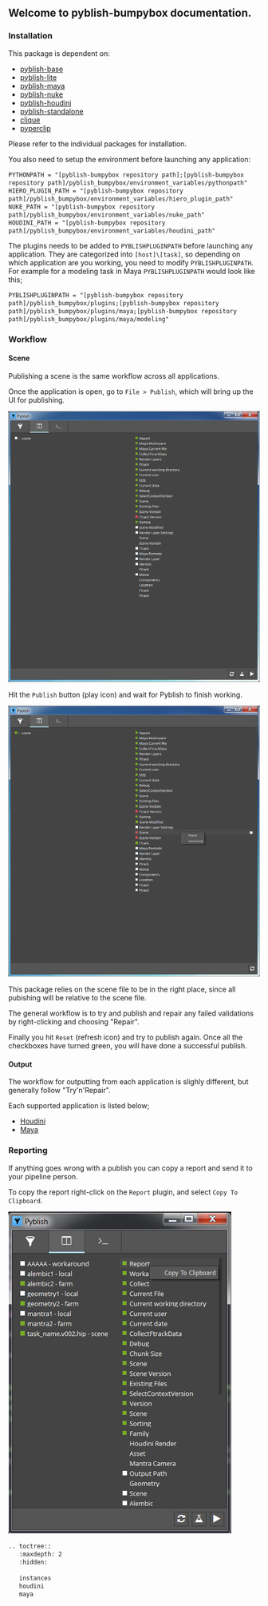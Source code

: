 ## Welcome to pyblish-bumpybox documentation.

### Installation

This package is dependent on:

- [pyblish-base](https://github.com/pyblish/pyblish-base)
- [pyblish-lite](https://github.com/pyblish/pyblish-lite)
- [pyblish-maya](https://github.com/pyblish/pyblish-maya)
- [pyblish-nuke](https://github.com/pyblish/pyblish-nuke)
- [pyblish-houdini](https://github.com/pyblish/pyblish-houdini)
- [pyblish-standalone](https://github.com/pyblish/pyblish-standalone)
- [clique](https://gitlab.com/4degrees/clique)
- [pyperclip](https://github.com/asweigart/pyperclip)

Please refer to the individual packages for installation.

You also need to setup the environment before launching any application:

```
PYTHONPATH = "[pyblish-bumpybox repository path];[pyblish-bumpybox repository path]/pyblish_bumpybox/environment_variables/pythonpath"
HIERO_PLUGIN_PATH = "[pyblish-bumpybox repository path]/pyblish_bumpybox/environment_variables/hiero_plugin_path"
NUKE_PATH = "[pyblish-bumpybox repository path]/pyblish_bumpybox/environment_variables/nuke_path"
HOUDINI_PATH = "[pyblish-bumpybox repository path]/pyblish_bumpybox/environment_variables/houdini_path"
```

The plugins needs to be added to ```PYBLISHPLUGINPATH``` before launching any application. They are categorized into ```[host]\[task]```, so depending on which application are you working, you need to modify ```PYBLISHPLUGINPATH```. For example for a modeling task in Maya ```PYBLISHPLUGINPATH``` would look like this;

```
PYBLISHPLUGINPATH = "[pyblish-bumpybox repository path]/pyblish_bumpybox/plugins;[pyblish-bumpybox repository path]/pyblish_bumpybox/plugins/maya;[pyblish-bumpybox repository path]/pyblish_bumpybox/plugins/maya/modeling"
```

### Workflow

#### Scene

Publishing a scene is the same workflow across all applications.

Once the application is open, go to ```File > Publish```, which will bring up the UI for publishing.

![pyblish_ui](pyblish_ui.png "Pyblish UI screengrab")

Hit the ```Publish``` button (play icon) and wait for Pyblish to finish working.

![pyblish_finished](pyblish_finished.png "Pyblish UI screengrab")

This package relies on the scene file to be in the right place, since all pubishing will be relative to the scene file.

The general workflow is to try and publish and repair any failed validations by right-clicking and choosing "Repair".

Finally you hit ```Reset``` (refresh icon) and try to publish again. Once all the checkboxes have turned green, you will have done a successful publish.

#### Output

The workflow for outputting from each application is slighly different, but generally follow "Try'n'Repair".

Each supported application is listed below;

- [Houdini](houdini.md)
- [Maya](maya.md)

### Reporting

If anything goes wrong with a publish you can copy a report and send it to your pipeline person.

To copy the report right-click on the ```Report``` plugin, and select ```Copy To Clipboard```.

![report](report.png "Report screengrab")

```eval_rst
.. toctree::
   :maxdepth: 2
   :hidden:

   instances
   houdini
   maya
```
